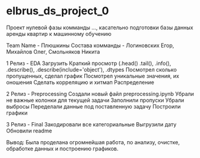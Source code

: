 # elbrus_ds_project_0
Проект нулевой фазы комманды ..., касательно подготовки базы данных аренды квартир к машинному обучению

Team Name - Плюшкины
Состава комманды - Логиновских Егор, Михайлов Олег, Смольняков Никита

1 Релиз - EDA
  Загрузить
  Краткий просмотр (.head() .tail(), .info(), .describe(), .describe(include='object'), .dtypes
  Посмотрел сколько пропущенных, сделал график 
  Посмотрел уникальные значения, их оношения
  Сделать корреляцию и хитмап
  Распределение 

2 Релиз - Preprocessing
  Создали новый файл preprocessing.ipynb
  Убрали не важные колонки для текущей задачи
  Заполнили пропуски
  Убрали выбросы
  Переделали данные под поставленную задачу
  Построили графики

3 Релиз - Final
  Закодировали все категориальные
  Выгрузили дату
  Обновили readme

Вывод: Была проделана огромнейшая работа, по анализу, очистке, обработке данных и построению графиков.
